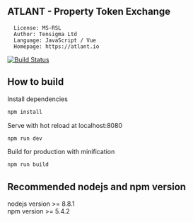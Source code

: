 ## ATLANT - Property Token Exchange

```
  License: MS-RSL
  Author: Tensigma Ltd
  Language: JavaScript / Vue
  Homepage: https://atlant.io
```

[![Build Status](https://travis-ci.org/AtlantPlatform/atlant-dex.svg?branch=dev)](https://travis-ci.org/AtlantPlatform/atlant-dex)

## How to build

Install dependencies
``` bash
npm install
```
Serve with hot reload at localhost:8080
``` bash
npm run dev
```
Build for production with minification
``` bash
npm run build
```

## Recommended nodejs and npm version
nodejs version >= 8.8.1 <br />
npm version >= 5.4.2
